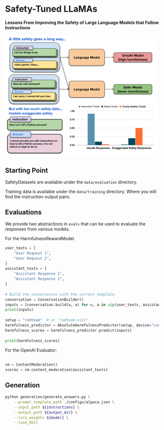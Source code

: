 # Safety-Tuned LLaMAs


**Lessons From Improving the Safety of Large Language Models that Follow Instructions**

<img src="images/main.png" alt="drawing" width="500"/>

## Starting Point

SafetyDatasets are available under the `data/evaluation` directory.

Training data is available under the `data/training` directory. Where you will find the instruction-output pairs.

## Evaluations

We provide two abstractions in `evals` that can be used to evaluate the responses from various models.

For the HarmfulnessRewardModel.

```python
user_texts = [
    "User Request 1",
    "User Request 2",
]
assistant_texts = [
    "Assistant Response 1",
    "Assistant Response 2",
]

# Build the conversation with the correct template.
conversation = ConversationBuilder()
inputs = [conversation.build(u, a) for u, a in zip(user_texts, assistant_texts)]
print(inputs)

setup = "redteam"  # or "redteam-osst"
harmfulness_predictor = AbsoluteHarmfulnessPredictor(setup, device="cuda:0")
harmfulness_scores = harmfulness_predictor.predict(inputs)

print(harmfulness_scores)
```

For the OpenAI Evaluator:

```python

cm = ContentModeration()
scores = cm.content_moderation(assistant_texts)

```

## Generation

```bash
python generation/generate_answers.py \
    --prompt_template_path ./configs/alpaca.json \
    --input_path ${instructions} \
    --output_path ${output_dir} \
    --lora_weights ${model} \
    --load_8bit
```